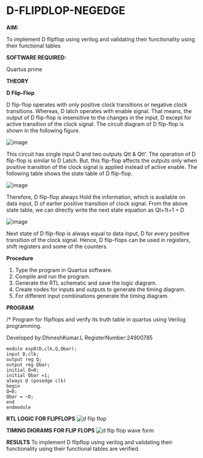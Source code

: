 # D-FLIPDLOP-NEGEDGE

**AIM:**

To implement  D flipflop using verilog and validating their functionality using their functional tables

**SOFTWARE REQUIRED:**

Quartus prime

**THEORY**

**D Flip-Flop**

D flip-flop operates with only positive clock transitions or negative clock transitions. Whereas, D latch operates with enable signal. That means, the output of D flip-flop is insensitive to the changes in the input, D except for active transition of the clock signal. The circuit diagram of D flip-flop is shown in the following figure.

![image](https://github.com/naavaneetha/D-FLIPDLOP-NEGEDGE/assets/154305477/48c81fe8-bc3f-40e7-95e2-519fc155ad51)

This circuit has single input D and two outputs Qtt & Qtt’. The operation of D flip-flop is similar to D Latch. But, this flip-flop affects the outputs only when positive transition of the clock signal is applied instead of active enable. The following table shows the state table of D flip-flop.

![image](https://github.com/naavaneetha/D-FLIPDLOP-NEGEDGE/assets/154305477/e5f3fda7-68ec-4a3a-a0a4-cf6f9cc4ab55)

Therefore, D flip-flop always Hold the information, which is available on data input, D of earlier positive transition of clock signal. From the above state table, we can directly write the next state equation as Qt+1t+1 = D

![image](https://github.com/naavaneetha/D-FLIPDLOP-NEGEDGE/assets/154305477/8592c0d8-2917-4142-91b9-d6c30dd891d2)

Next state of D flip-flop is always equal to data input, D for every positive transition of the clock signal. Hence, D flip-flops can be used in registers, shift registers and some of the counters.

**Procedure**
1. Type the program in Quartus software.
 2. Compile and run the program.
 3. Generate the RTL schematic and save the logic diagram.
4. Create nodes for inputs and outputs to generate the timing diagram.
 5. For different input combinations generate the timing diagram.


**PROGRAM**

/* Program for flipflops and verify its truth table in quartus using Verilog programming. 

Developed by:DhineshKumar.L
RegisterNumber:24900785
```
module exp8(D,clk,Q,Qbar);
input D,clk;
output reg Q;
output reg Qbar;
initial Q=0;
initial Qbar =1;
always @ (posedge clk)
begin
Q=D;
Qbar = ~D;
end
endmodule
```

**RTL LOGIC FOR FLIPFLOPS**
![d flip flop](https://github.com/user-attachments/assets/7be390e3-c06e-423f-8994-10cee7889bca)




**TIMING DIGRAMS FOR FLIP FLOPS**
![d flip flop wave form](https://github.com/user-attachments/assets/11d5c258-8ab3-402f-a00c-d1cf9bc5e475)



**RESULTS**
To implement D flipflop using verilog and validating their functionality using their functional tables are verified.
